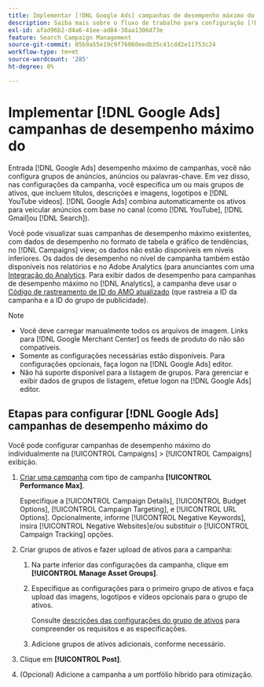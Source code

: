 ```yaml
---
title: Implementar [!DNL Google Ads] campanhas de desempenho máximo do
description: Saiba mais sobre o fluxo de trabalho para configuração [!DNL Google Ads] desempenho máximo de campanhas.
exl-id: afad96b2-d4a6-41ee-ad84-38aa1306d73e
feature: Search Campaign Management
source-git-commit: 05b9a55e19c9f76060eedb35c41cdd2e11753c24
workflow-type: tm+mt
source-wordcount: '285'
ht-degree: 0%

---
```


# Implementar [!DNL Google Ads] campanhas de desempenho máximo do

Entrada [!DNL Google Ads] desempenho máximo de campanhas, você não configura grupos de anúncios, anúncios ou palavras-chave. Em vez disso, nas configurações da campanha, você especifica um ou mais grupos de ativos, que incluem títulos, descrições e imagens, logotipos e [!DNL YouTube videos]. [!DNL Google Ads] combina automaticamente os ativos para veicular anúncios com base no canal (como [!DNL YouTube], [!DNL Gmail]ou [!DNL Search]).

Você pode visualizar suas campanhas de desempenho máximo existentes, com dados de desempenho no formato de tabela e gráfico de tendências, no [!DNL Campaigns] view; os dados não estão disponíveis em níveis inferiores. Os dados de desempenho no nível de campanha também estão disponíveis nos relatórios e no Adobe Analytics (para anunciantes com uma [Integração do Analytics](/help/integrations/analytics/overview.md). Para exibir dados de desempenho para campanhas de desempenho máximo no [!DNL Analytics], a campanha deve usar o [Código de rastreamento de ID do AMO atualizado](/help/integrations/analytics/ids.md#amo-id-formats) (que rastreia a ID da campanha e a ID do grupo de publicidade).

>[!NOTE]
>
>* Você deve carregar manualmente todos os arquivos de imagem. Links para [!DNL Google Merchant Center] os feeds de produto do não são compatíveis.
>* Somente as configurações necessárias estão disponíveis. Para configurações opcionais, faça logon na [!DNL Google Ads] editor.
>* Não há suporte disponível para a listagem de grupos. Para gerenciar e exibir dados de grupos de listagem, efetue logon na [!DNL Google Ads] editor.

## Etapas para configurar [!DNL Google Ads] campanhas de desempenho máximo do

Você pode configurar campanhas de desempenho máximo do individualmente na [!UICONTROL Campaigns] > [!UICONTROL Campaigns] exibição.

1. [Criar uma campanha](/help/search-social-commerce/campaign-management/campaigns/campaign-manage.md) com tipo de campanha **[!UICONTROL Performance Max]**.

   Especifique a [!UICONTROL Campaign Details], [!UICONTROL Budget Options], [!UICONTROL Campaign Targeting], e [!UICONTROL URL Options]. Opcionalmente, informe [!UICONTROL Negative Keywords], insira [!UICONTROL Negative Websites]e/ou substituir o [!UICONTROL Campaign Tracking] opções.

1. Criar grupos de ativos e fazer upload de ativos para a campanha:

   1. Na parte inferior das configurações da campanha, clique em **[!UICONTROL Manage Asset Groups]**.

   1. Especifique as configurações para o primeiro grupo de ativos e faça upload das imagens, logotipos e vídeos opcionais para o grupo de ativos.

      Consulte [descrições das configurações do grupo de ativos](/help/search-social-commerce/campaign-management/campaigns/campaign-settings-google.md) para compreender os requisitos e as especificações.

   1. Adicione grupos de ativos adicionais, conforme necessário.

1. Clique em **[!UICONTROL Post]**.

1. (Opcional) Adicione a campanha a um portfólio híbrido para otimização.
